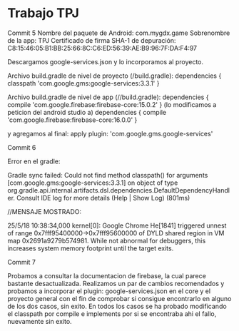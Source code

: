 # Trabajo TPJ
Commit 5
Nombre del paquete de Android:
com.mygdx.game
Sobrenombre de la app:
TPJ
Certificado de firma SHA-1 de depuración:
C8:15:46:05:B1:BB:25:66:8C:C6:ED:56:39:AE:B9:96:7F:DA:F4:97

Descargamos google-services.json y lo incorporamos al proyecto.

Archivo build.gradle de nivel de proyecto (<project>/build.gradle):
dependencies {
classpath 'com.google.gms:google-services:3.3.1'
}

Archivo build.gradle de nivel de app (<project>/<app-module>/build.gradle):
dependencies {
compile 'com.google.firebase:firebase-core:15.0.2'
}
(lo modificamos a peticion del android studio a)
dependencies {
compile 'com.google.firebase:firebase-core:16.0.0'
}

y agregamos al final:
apply plugin: 'com.google.gms.google-services'

Commit 6

Error en el gradle:

Gradle sync failed: Could not find method classpath() for arguments [com.google.gms:google-services:3.3.1] on object of type org.gradle.api.internal.artifacts.dsl.dependencies.DefaultDependencyHandler.
			Consult IDE log for more details (Help | Show Log) (801ms)

//MENSAJE MOSTRADO:

25/5/18 10:38:34,000 kernel[0]: Google Chrome He[1841] triggered unnest of range 0x7fff95400000->0x7fff95600000 of DYLD shared region in VM map 0x2691a9279b574981. While not abnormal for debuggers, this increases system memory footprint until the target exits.

Commit 7

Probamos a consultar la documentacion de firebase, la cual parece bastante desactualizada.
Realizamos un par de cambios recomendados y probamos a incorporar el plugin: google-services.json
en el core y el proyecto general con el fin de comprobar si consigue encontrarlo en alguno de los dos casos,
sin exito.
En todos los casos se ha probado modificando el classpath por compile e implements por si se encontraba ahi el fallo,
nuevamente sin exito.
